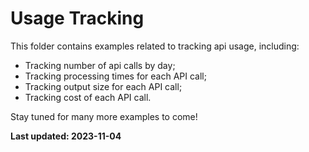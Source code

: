# <h1> Usage Tracking </h1>
This folder contains examples related to tracking api usage, including:
* Tracking number of api calls by day;
* Tracking processing times for each API call;
* Tracking output size for each API call;
* Tracking cost of each API call.

Stay tuned for many more examples to come!

<b>Last updated: 2023-11-04</b>